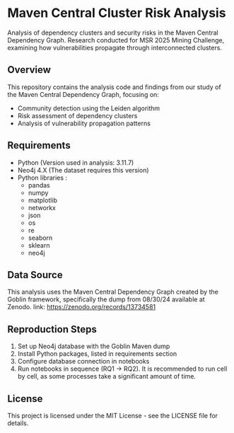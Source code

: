 # Maven Central Cluster Risk Analysis
Analysis of dependency clusters and security risks in the Maven Central Dependency Graph. Research conducted for MSR 2025 Mining Challenge, examining how vulnerabilities propagate through interconnected clusters.

## Overview
This repository contains the analysis code and findings from our study of the Maven Central Dependency Graph, focusing on:
* Community detection using the Leiden algorithm
* Risk assessment of dependency clusters
* Analysis of vulnerability propagation patterns

## Requirements
* Python (Version used in analysis: 3.11.7)
* Neo4j 4.X (The dataset requires this version)
* Python libraries :
  * pandas
  * numpy
  * matplotlib
  * networkx
  * json
  * os
  * re
  * seaborn
  * sklearn
  * neo4j



## Data Source
This analysis uses the Maven Central Dependency Graph created by the Goblin framework, specifically the dump from 08/30/24 available at Zenodo.
link: https://zenodo.org/records/13734581

## Reproduction Steps

1. Set up Neo4j database with the Goblin Maven dump
2. Install Python packages, listed in requirements section
3. Configure database connection in notebooks
4. Run notebooks in sequence (RQ1 → RQ2). It is recommended to run cell by cell, as some processes take a significant amount of time.

## License
This project is licensed under the MIT License - see the LICENSE file for details.
